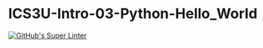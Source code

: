 # ICS3U-Intro-03-Python-Hello_World

[![GitHub's Super Linter](https://github.com/Hertz-M/ICS3U-Intro-03-Python-Hello_World/workflows/GitHub's%20Super%20Linter/badge.svg)](https://github.com/Hertz-M/ICS3U-Intro-03-Python-Hello_World/actions)
